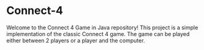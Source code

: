 # Connect-4
Welcome to the Connect 4 Game in Java repository! This project is a simple implementation of the classic Connect 4 game. The game can be played either between 2 players or a player and the computer.
